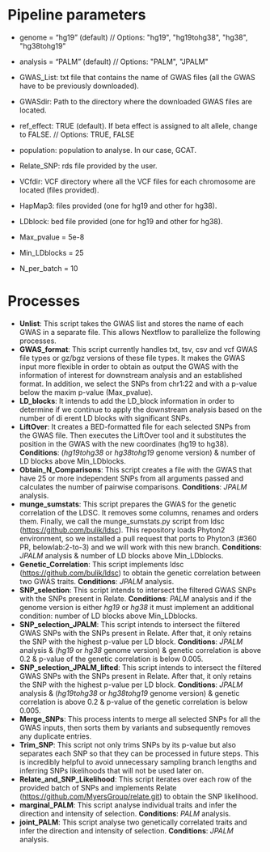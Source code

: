 # Pipeline parameters 
  
  - genome = “hg19” (default) // Options: "hg19", "hg19tohg38", "hg38", "hg38tohg19" 
  - analysis = “PALM” (default) // Options: "PALM", "JPALM" 
  - GWAS\_List: txt file that contains the name of GWAS files (all the GWAS have to be previously downloaded).  
  - GWASdir: Path to the directory where the downloaded GWAS files are located. 
  - ref_effect: TRUE (default). If beta effect is assigned to alt allele, change to FALSE. // Options: TRUE, FALSE
  - population: population to analyse. In our case, GCAT.
  - Relate\_SNP: rds file provided by the user.
  
  - VCfdir: VCF directory where all the VCF files for each chromosome are located (files provided).
  - HapMap3: files provided (one for hg19 and other for hg38).
  - LDblock: bed file provided (one for hg19 and other for hg38).
    
  - Max\_pvalue = 5e-8 
  - Min\_LDblocks = 25 
  - N\_per\_batch = 10 

# Processes 

- **Unlist**: This script takes the GWAS list and stores the name of each GWAS in a separate file. This allows Nextflow to parallelize the following processes. 
- **GWAS\_format**: This script currently handles txt, tsv, csv and vcf GWAS file types or gz/bgz versions of these file types. It  makes  the  GWAS  input  more  flexible  in  order  to  obtain  as  output  the  GWAS  with  the information of interest  for downstream analysis  and an established format. In addition, we select the SNPs from chr1:22 and with a p-value below the maxim p-value (Max\_pvalue). 
- **LD\_blocks**: It intends to add the LD\_block information in order to determine  if we continue to apply the downstream analysis based on the number of di erent LD blocks with significant SNPs.
- **LiftOver**: It creates a BED-formatted file for each selected SNPs from the GWAS file. Then executes the LiftOver tool and it substitutes the position in the GWAS with the new coordinates (hg19 to hg38). **Conditions**: (*hg19tohg38* or *hg38tohg19* genome version) & number of LD blocks above Min\_LDblocks.
- **Obtain\_N\_Comparisons**: This script creates a file with the GWAS that have 25 or more independent SNPs from all arguments passed and calculates the number of pairwise comparisons. **Conditions**: *JPALM* analysis.
- **munge\_sumstats**: This script prepares the GWAS for the genetic correlation of the LDSC. It removes some columns, renames and orders them. Finally, we call the munge_sumstats.py script from ldsc (https://github.com/bulik/ldsc). This repository loads Phyton2 environment, so we installed a pull request that ports to Phyton3 (#360 PR, belowlab:2-to-3) and we will work with this new branch. **Conditions**: *JPALM* analysis & number of LD blocks above Min\_LDblocks.
- **Genetic\_Correlation**: This script implements ldsc (https://github.com/bulik/ldsc) to obtain the genetic correlation between two GWAS traits. **Conditions**: *JPALM* analysis. 
- **SNP\_selection**: This script  intends to intersect the filtered GWAS SNPs with the SNPs present in Relate. **Conditions**: *PALM* analysis and if the genome version is either *hg19* or *hg38* it must implement an additional condition: number of LD blocks above Min\_LDblocks.
- **SNP\_selection\_JPALM**: This script intends to intersect the filtered GWAS SNPs with the SNPs present in Relate. After that, it only retains the SNP with the highest p-value per LD block. **Conditions**: *JPALM* analysis & (*hg19* or *hg38* genome version) & genetic correlation is above 0.2 & p-value of the genetic correlation is below 0.005.
- **SNP\_selection\_JPALM\_lifted**: This script intends to intersect the filtered GWAS SNPs with the SNPs present in Relate. After that, it only retains the SNP with the highest p-value per LD block. **Conditions**: *JPALM* analysis & (*hg19tohg38* or *hg38tohg19* genome version) & genetic correlation is above 0.2 & p-value of the genetic correlation is below 0.005.
- **Merge\_SNPs**: This process intents to merge all selected SNPs for all the GWAS inputs, then sorts them by variants and subsequently removes any duplicate entries.
- **Trim\_SNP**: This script not only trims SNPs by its p-value but  also separates each SNP so that they can be processed in future steps. This is incredibly helpful to avoid unnecessary sampling branch lengths and inferring SNPs likelihoods that will not be used later on.
- **Relate\_and\_SNP\_Likelihood**: This script iterates over each row of the provided batch of SNPs and implements Relate (https://github.com/MyersGroup/relate.git) to obtain the SNP likelihood.
- **marginal\_PALM**: This script analyse individual traits and infer the direction and intensity of selection. **Conditions**: *PALM* analysis.
- **joint\_PALM**: This script analyse two genetically correlated traits and infer the direction and intensity of selection. **Conditions**: *JPALM* analysis.
